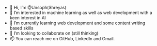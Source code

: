 - 👋 Hi, I’m @Unsoph(Shreyas)
- 👀 I’m interested in machine learning as well as web development with a keen interest in AI
- 🌱 I’m currently learning web development and some content writing based skills
- 💞️ I’m looking to collaborate on (still thinking)
- 📫 You can reach me on GitHub, LinkedIn and Gmail.

<!---
Unsoph/Unsoph is a ✨ special ✨ repository because its `README.md` (this file) appears on your GitHub profile.
You can click the Preview link to take a look at your changes.
--->
